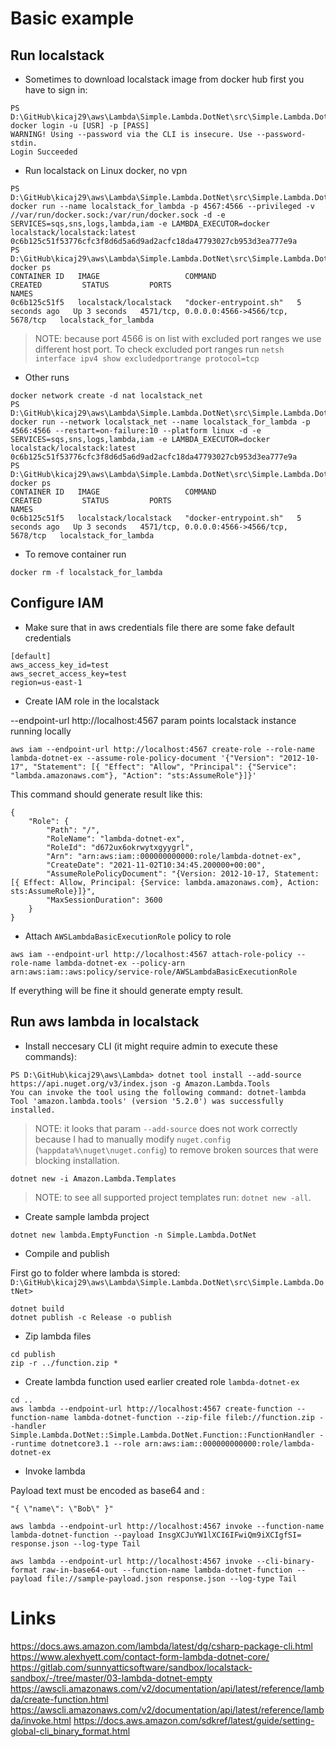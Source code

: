 # Basic example

## Run localstack

* Sometimes to download localstack image from docker hub first you have to sign in:

```
PS D:\GitHub\kicaj29\aws\Lambda\Simple.Lambda.DotNet\src\Simple.Lambda.DotNet> docker login -u [USR] -p [PASS]
WARNING! Using --password via the CLI is insecure. Use --password-stdin.
Login Succeeded
```

* Run localstack on Linux docker, no vpn

```
PS D:\GitHub\kicaj29\aws\Lambda\Simple.Lambda.DotNet\src\Simple.Lambda.DotNet> docker run --name localstack_for_lambda -p 4567:4566 --privileged -v //var/run/docker.sock:/var/run/docker.sock -d -e SERVICES=sqs,sns,logs,lambda,iam -e LAMBDA_EXECUTOR=docker localstack/localstack:latest
0c6b125c51f53776cfc3f8d6d5a6d9ad2acfc18da47793027cb953d3ea777e9a
PS D:\GitHub\kicaj29\aws\Lambda\Simple.Lambda.DotNet\src\Simple.Lambda.DotNet> docker ps
CONTAINER ID   IMAGE                   COMMAND                  CREATED         STATUS         PORTS                                        NAMES
0c6b125c51f5   localstack/localstack   "docker-entrypoint.sh"   5 seconds ago   Up 3 seconds   4571/tcp, 0.0.0.0:4566->4566/tcp, 5678/tcp   localstack_for_lambda
```

>NOTE: because port 4566 is on list with excluded port ranges we use different host port. To check excluded port ranges run `netsh interface ipv4 show excludedportrange protocol=tcp`

* Other runs
```
docker network create -d nat localstack_net
PS D:\GitHub\kicaj29\aws\Lambda\Simple.Lambda.DotNet\src\Simple.Lambda.DotNet> docker run --network localstack_net --name localstack_for_lambda -p 4566:4566 --restart=on-failure:10 --platform linux -d -e SERVICES=sqs,sns,logs,lambda,iam -e LAMBDA_EXECUTOR=docker localstack/localstack:latest
0c6b125c51f53776cfc3f8d6d5a6d9ad2acfc18da47793027cb953d3ea777e9a
PS D:\GitHub\kicaj29\aws\Lambda\Simple.Lambda.DotNet\src\Simple.Lambda.DotNet> docker ps
CONTAINER ID   IMAGE                   COMMAND                  CREATED         STATUS         PORTS                                        NAMES
0c6b125c51f5   localstack/localstack   "docker-entrypoint.sh"   5 seconds ago   Up 3 seconds   4571/tcp, 0.0.0.0:4566->4566/tcp, 5678/tcp   localstack_for_lambda
```

* To remove container run
```
docker rm -f localstack_for_lambda
```

## Configure IAM

* Make sure that in aws credentials file there are some fake default credentials
```
[default]
aws_access_key_id=test
aws_secret_access_key=test
region=us-east-1
```

* Create IAM role in the localstack

--endpoint-url http://localhost:4567 param points localstack instance running locally

```
aws iam --endpoint-url http://localhost:4567 create-role --role-name lambda-dotnet-ex --assume-role-policy-document '{"Version": "2012-10-17", "Statement": [{ "Effect": "Allow", "Principal": {"Service": "lambda.amazonaws.com"}, "Action": "sts:AssumeRole"}]}'
```
This command should generate result like this:
```
{
    "Role": {
        "Path": "/",
        "RoleName": "lambda-dotnet-ex",
        "RoleId": "d672ux6okrwytxgyygrl",
        "Arn": "arn:aws:iam::000000000000:role/lambda-dotnet-ex",
        "CreateDate": "2021-11-02T10:34:45.200000+00:00",
        "AssumeRolePolicyDocument": "{Version: 2012-10-17, Statement: [{ Effect: Allow, Principal: {Service: lambda.amazonaws.com}, Action: sts:AssumeRole}]}",
        "MaxSessionDuration": 3600
    }
}
```

* Attach `AWSLambdaBasicExecutionRole` policy to role
```
aws iam --endpoint-url http://localhost:4567 attach-role-policy --role-name lambda-dotnet-ex --policy-arn arn:aws:iam::aws:policy/service-role/AWSLambdaBasicExecutionRole
```
If everything will be fine it should generate empty result.

## Run aws lambda in localstack

* Install neccesary CLI (it might require admin to execute these commands):

```
PS D:\GitHub\kicaj29\aws\Lambda> dotnet tool install --add-source https://api.nuget.org/v3/index.json -g Amazon.Lambda.Tools
You can invoke the tool using the following command: dotnet-lambda
Tool 'amazon.lambda.tools' (version '5.2.0') was successfully installed.
```

>NOTE: it looks that param `--add-source` does not work correctly because I had to manually modify `nuget.config` (`%appdata%\nuget\nuget.config`) to remove broken sources that were blocking installation.

```
dotnet new -i Amazon.Lambda.Templates
```

>NOTE: to see all supported project templates run: ```dotnet new -all```.

* Create sample lambda project

```
dotnet new lambda.EmptyFunction -n Simple.Lambda.DotNet
```

* Compile and publish

First go to folder where lambda is stored: `D:\GitHub\kicaj29\aws\Lambda\Simple.Lambda.DotNet\src\Simple.Lambda.DotNet>`

```
dotnet build
dotnet publish -c Release -o publish
```

* Zip lambda files
```
cd publish
zip -r ../function.zip *
```

* Create lambda function used earlier created role `lambda-dotnet-ex`
```
cd ..
aws lambda --endpoint-url http://localhost:4567 create-function --function-name lambda-dotnet-function --zip-file fileb://function.zip --handler Simple.Lambda.DotNet::Simple.Lambda.DotNet.Function::FunctionHandler --runtime dotnetcore3.1 --role arn:aws:iam::000000000000:role/lambda-dotnet-ex
```

* Invoke lambda

Payload text must be encoded as base64 and :
```
"{ \"name\": \"Bob\" }"
```
```
aws lambda --endpoint-url http://localhost:4567 invoke --function-name lambda-dotnet-function --payload InsgXCJuYW1lXCI6IFwiQm9iXCIgfSI= response.json --log-type Tail
```

```
aws lambda --endpoint-url http://localhost:4567 invoke --cli-binary-format raw-in-base64-out --function-name lambda-dotnet-function --payload file://sample-payload.json response.json --log-type Tail
```

# Links
https://docs.aws.amazon.com/lambda/latest/dg/csharp-package-cli.html   
https://www.alexhyett.com/contact-form-lambda-dotnet-core/   
https://gitlab.com/sunnyatticsoftware/sandbox/localstack-sandbox/-/tree/master/03-lambda-dotnet-empty   
https://awscli.amazonaws.com/v2/documentation/api/latest/reference/lambda/create-function.html
https://awscli.amazonaws.com/v2/documentation/api/latest/reference/lambda/invoke.html
https://docs.aws.amazon.com/sdkref/latest/guide/setting-global-cli_binary_format.html